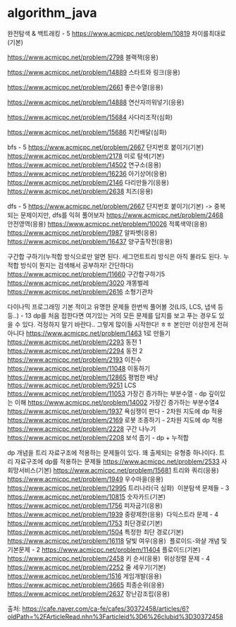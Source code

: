 # algorithm_java

완전탐색 & 백트래킹 - 5
https://www.acmicpc.net/problem/10819 차이를최대로(기본)

https://www.acmicpc.net/problem/2798 블랙잭(응용)

https://www.acmicpc.net/problem/14889 스타트와 링크(응용)

https://www.acmicpc.net/problem/2661 좋은수열(응용)

https://www.acmicpc.net/problem/14888 연산자끼워넣기(응용)

https://www.acmicpc.net/problem/15684 사다리조작(심화)

https://www.acmicpc.net/problem/15686 치킨배달(심화)

bfs - 5
https://www.acmicpc.net/problem/2667 단지번호 붙이기(기본)
https://www.acmicpc.net/problem/2178 미로 탐색(기본)
https://www.acmicpc.net/problem/14502 연구소(응용)
https://www.acmicpc.net/problem/16236 아기상어(응용)
https://www.acmicpc.net/problem/2146 다리만들기(응용)
https://www.acmicpc.net/problem/2638 치즈(응용)


dfs - 5
https://www.acmicpc.net/problem/2667 단지번호 붙이기(기본) -> 중복되는 문제이지만, dfs를 익혀 풀어보자
https://www.acmicpc.net/problem/2468 안전영역(응용)
https://www.acmicpc.net/problem/10026 적록색약(응용)
https://www.acmicpc.net/problem/1987 알파벳(응용)
https://www.acmicpc.net/problem/16437 양구출작전(응용)

구간합 구하기(누적합 방식으로만 알면 된다. 세그먼트트리 방식은 아직 몰라도 된다. 누적합 방식이 뭔지는 검색해서 공부하자! 간단하다)
https://www.acmicpc.net/problem/11660 구간합구하기5
https://www.acmicpc.net/problem/3020 개똥벌레
https://www.acmicpc.net/problem/2616 소형기관차

다이나믹 프로그래밍 
기본 적이고 유명한 문제들 한번씩 풀어볼 것(LIS, LCS, 냅색 등등..) - 13
dp를 처음 접한다면 여기있는 거의 모든 문제를 답지를 보고 푸는 경우도 있을 수 있다.
걱정하지 말기 바란다.. 그렇게 많이들 시작한다! ㅎㅎ 본인만 이상한게 전혀 아니다
https://www.acmicpc.net/problem/1463 1로 만들기
https://www.acmicpc.net/problem/2293 동전 1
https://www.acmicpc.net/problem/2294 동전 2
https://www.acmicpc.net/problem/2193 이친수
https://www.acmicpc.net/problem/11048 이동하기
https://www.acmicpc.net/problem/12865 평범한 배낭
https://www.acmicpc.net/problem/9251 LCS
https://www.acmicpc.net/problem/11053 가장긴 증가하는 부분수열 - dp 깊이있는 이해
https://www.acmicpc.net/problem/14002 가장긴 증가하는 부분수열4
https://www.acmicpc.net/problem/1937 욕심쟁이 판다 - 2차원 지도에 dp 적용
https://www.acmicpc.net/problem/2169 로봇 조종하기 - 2차원 지도에 dp 적용
https://www.acmicpc.net/problem/2228 구간 나누기
https://www.acmicpc.net/problem/2208 보석 줍기 - dp + 누적합

dp 개념을 트리 자료구조에 적용하는 문제들이 있다. 꽤 출제되는 유형중 하나이다.
트리 자료구조에 dp를 적용하는 문제들
https://www.acmicpc.net/problem/2533 사회망서비스(기본)
https://www.acmicpc.net/problem/15681 트리와 쿼리(응용)
https://www.acmicpc.net/problem/1949 우수마을(응용)
https://www.acmicpc.net/problem/12995 트리나라(극 심화)
​
이분탐색 문제들 - 3
https://www.acmicpc.net/problem/10815 숫자카드(기본)
https://www.acmicpc.net/problem/1756 피자굽기(응용)
https://www.acmicpc.net/problem/1939 중량제한(응용)
​
다익스트라 문제 - 4
https://www.acmicpc.net/problem/1753 최단경로(기본)
https://www.acmicpc.net/problem/1504 특정한 최단 경로(기본)
https://www.acmicpc.net/problem/16118 달빛 여우(응용)
​
플로이드-와샬 개념 및 기본문제 - 2
https://www.acmicpc.net/problem/11404 플로이드(기본)
https://www.acmicpc.net/problem/2458 키 순서(응용)
​
위상정렬 문제 - 4
https://www.acmicpc.net/problem/2252 줄 세우기(기본)
https://www.acmicpc.net/problem/1516 게임개발(응용)
https://www.acmicpc.net/problem/3665 최종순위(응용)
https://www.acmicpc.net/problem/2637 장난감조립(응용)
​

출처: <https://cafe.naver.com/ca-fe/cafes/30372458/articles/6?oldPath=%2FArticleRead.nhn%3Farticleid%3D6%26clubid%3D30372458> 
